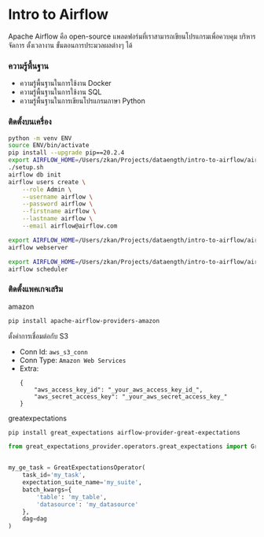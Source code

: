 # Intro to Airflow

Apache Airflow คือ open-source แพลตฟอร์มที่เราสามารถเขียนโปรแกรมเพื่อควบคุม บริหารจัดการ ตั้งเวลางาน ขั้นตอนการประมวลผลต่างๆ ได้

### ความรู้พื้นฐาน

* ความรู้พื้นฐานในการใช้งาน Docker
* ความรู้พื้นฐานในการใช้งาน SQL
* ความรู้พื้นฐานในการเขียนโปรแกรมภาษา Python

### ติดตั้งบนเครื่อง

```sh
python -m venv ENV
source ENV/bin/activate
pip install --upgrade pip==20.2.4
export AIRFLOW_HOME=/Users/zkan/Projects/dataength/intro-to-airflow/airflow-local
./setup.sh
airflow db init
airflow users create \
    --role Admin \
    --username airflow \
    --password airflow \
    --firstname airflow \
    --lastname airflow \
    --email airflow@airflow.com
```

```sh
export AIRFLOW_HOME=/Users/zkan/Projects/dataength/intro-to-airflow/airflow-local
airflow webserver
```

```sh
export AIRFLOW_HOME=/Users/zkan/Projects/dataength/intro-to-airflow/airflow-local
airflow scheduler
```

### ติดตั้งแพคเกจเสริม

amazon
```sh
pip install apache-airflow-providers-amazon
```

ตั้งค่าการเชื่อมต่อกับ S3

* Conn Id: `aws_s3_conn`
* Conn Type: `Amazon Web Services`
* Extra:
    ```
    {
        "aws_access_key_id": "_your_aws_access_key_id_",
        "aws_secret_access_key": "_your_aws_secret_access_key_"
    }
    ```

greatexpectations
```sh
pip install great_expectations airflow-provider-great-expectations
```

```python
from great_expectations_provider.operators.great_expectations import GreatExpectationsOperator


my_ge_task = GreatExpectationsOperator(
    task_id='my_task',
    expectation_suite_name='my_suite',
    batch_kwargs={
        'table': 'my_table',
        'datasource': 'my_datasource'
    },
    dag=dag
)
```
